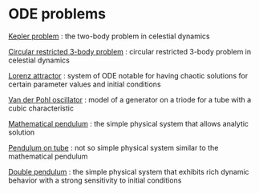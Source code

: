 # ODE problems

[Kepler problem](kepler_problem/README.md)
: the two-body problem in celestial dynamics

[Circular restricted 3-body problem](cr_3-body_problem/README.md)
: circular restricted 3-body problem in celestial dynamics

[Lorenz attractor](lorenz_attractor/README.md)
: system of ODE notable for having chaotic solutions for certain parameter values and initial conditions

[Van der Pohl oscillator](van_der_pohl_oscillator/README.md)
: model of a generator on a triode for a tube with a cubic characteristic

[Mathematical pendulum](mathematical_pendulum/README.md)
: the simple physical system that allows analytic solution

[Pendulum on tube](pendulum_on_tube/julia/problem.md)
: not so simple physical system similar to the mathematical pendulum

[Double pendulum](double_pendulum/README.md)
: the simple physical system that exhibits rich dynamic behavior with a strong sensitivity to initial conditions
